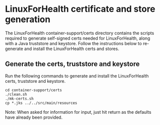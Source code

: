 # LinuxForHealth certificate and store generation

The LinuxForHealth container-support/certs directory contains the scripts required to generate self-signed certs needed for LinuxForHealth, along with a Java truststore and keystore. Follow the instructions below to re-generate and install the LinuxForHealth certs and stores.

## Generate the certs, truststore and keystore

Run the following commands to generate and install the LinuxForHealth certs, truststore and keystore.

```shell script
cd container-support/certs
./clean.sh
./mk-certs.sh
cp *.jks ../../src/main/resources
```

Note: When asked for information for input, just hit return as the defaults have already been provided.
